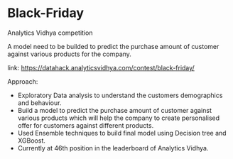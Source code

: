 # Black-Friday
Analytics Vidhya competition  

A model need to be builded to predict the purchase amount of customer against various products for the company.

link: https://datahack.analyticsvidhya.com/contest/black-friday/

Approach: 
- Exploratory Data analysis to understand the customers demographics and behaviour.
- Build a model to predict the purchase amount of customer against various products which will help the company to create     personalised offer for customers against different products.
- Used Ensemble techniques to build final model using Decision tree and XGBoost.
- Currently at 46th position in the leaderboard of Analytics Vidhya.
